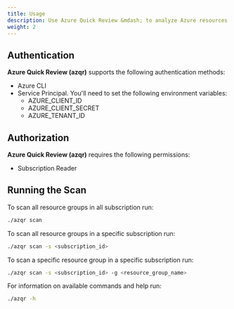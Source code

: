 ```yaml
---
title: Usage
description: Use Azure Quick Review &mdash; to analyze Azure resources and identify whether they comply with Azure's best practices and recommendations.
weight: 2
---
```


## Authentication

**Azure Quick Review (azqr)** supports the following authentication methods:

* Azure CLI
* Service Principal. You'll need to set the following environment variables:
  * AZURE_CLIENT_ID
  * AZURE_CLIENT_SECRET
  * AZURE_TENANT_ID

## Authorization

**Azure Quick Review (azqr)** requires the following permissions:

* Subscription Reader

## Running the Scan

To scan all resource groups in all subscription run:

```bash
./azqr scan
```

To scan all resource groups in a specific subscription run:

```bash
./azqr scan -s <subscription_id>
```

To scan a specific resource group in a specific subscription run:

```bash
./azqr scan -s <subscription_id> -g <resource_group_name>
```

For information on available commands and help run:

```bash
./azqr -h
```
